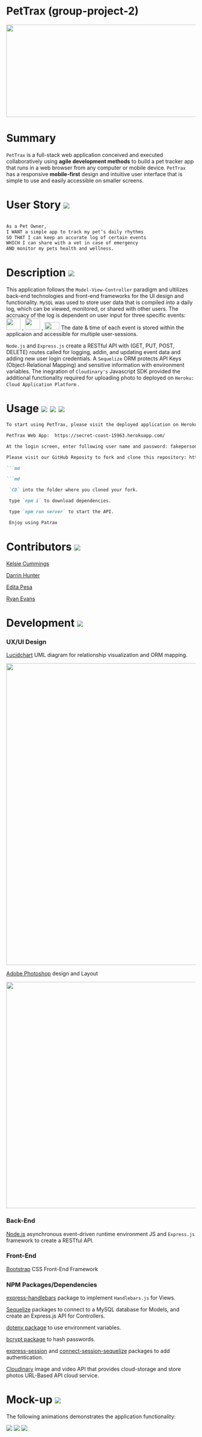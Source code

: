 # PetTrax (group-project-2)


<img src="assets/pettraxlogo.png" width="650" height="245">
     


# Summary  

`PetTrax` is a full-stack web application conceived and executed collaboratively using <b>agile development methods</b> to build a pet tracker app that runs in a web browser from any computer or mobile device. `PetTrax` has a responsive <b>mobile-first</b> design and intuitive user interface that is simple to use and easily accessible on smaller screens.


# User Story  <img src="assets/icons8-man_with_dog.png">

```md  

As a Pet Owner,
I WANT a simple app to track my pet’s daily rhythms
SO THAT I can keep an accurate log of certain events 
WHICH I can share with a vet in case of emergency 
AND monitor my pets health and wellness. 

```

# Description <img src="assets/icons8-dog_tag.png">

This application follows the `Model-View-Controller` paradigm and ultilizes back-end technologies and front-end frameworks for the UI design and functionality. `MySQL` was used to store user data that is compiled into a daily log, which can be viewed, monitored, or shared with other users. The accruacy of the log is dependent on user input for three specific events:  <img src="public/img/icons/Pee-icon.png" width="38" height="30"> , <img src="public/img/icons/Poo-icon.png" width="40" height="30"> , <img src="public/img/icons/Food-icon.png" width="40" height="20"> The date & time of each event is stored within the applicaion and accessible for multiple user-sessions. 

`Node.js` and `Express.js` create a RESTful API with (GET, PUT, POST, DELETE) routes called for logging, addin, and updating event data and adding new user login credentials. A `Sequelize` ORM protects API Keys (Object-Relational Mapping) and sensitive information with environment variables. The inegration of `Cloudinary's` Javascript SDK provided the additional functionality required for uploading photo to deployed on `Heroku: Cloud Application Platform` . 
   
# Usage <img src="assets/icons8-working_with_a_laptop.png"> <img src="assets/icons8-empty_dog_bowl.png"> <img src="assets/icons8-poodle.png">

```md
To start using PetTrax, please visit the deployed application on Heroku from a computer or mobile device:

PetTrax Web App:  https://secret-coast-15963.herokuapp.com/ 

At the login screen, enter following user name and password: fakeperson@gmail.com, password: 12345678

Please visit our GitHub Reposity to fork and clone this repository: https://github.com/kelsie-c/pettrax

```md

```md

 `CD` into the folder where you cloned your fork.

 type `npm i` to download dependencies.

 type `npm run server` to start the API.

 Enjoy using Patrax

 ```


# Contributors <img src="assets/icons8-dog_paw_print.png">

[Kelsie Cummings](https://github.com/kelsie-c)

[Darrin Hunter](https://github.com/dishdesigner)

[Edita Pesa](https://github.com/editapesa)

[Ryan Evans](https://github.com/rdevans87)


# Development <img src="assets/icons8-dog_collar.png">

### UX/UI Design 

[Lucidchart](https://www.lucidchart.com/pages/) UML diagram for relationship visualization and ORM mapping.

<img src="assets/15-PetTrax-Wireframes-v01.png" width="800" >

[Adobe Photoshop](https://www.adobe.com/) design and Layout

<img src="assets/umlGraph.png" width="600">

### Back-End

[Node.js](https://nodejs.org/en/) asynchronous event-driven runtime environment JS and `Express.js` framework to create a RESTful API.
  
### Front-End

[Bootstrap](https://getbootstrap.com/) CSS Front-End Framework 

### NPM Packages/Dependencies 

[express-handlebars](https://www.npmjs.com/package/express-handlebars) package to implement `Handlebars.js` for Views.

[Sequelize](https://www.npmjs.com/package/sequelize) packages to connect to a MySQL database for Models, and create an Express.js API for Controllers.

[dotenv package](https://www.npmjs.com/package/dotenv) to use environment variables.

[bcrypt package](https://www.npmjs.com/package/bcrypt) to hash passwords.

[express-session](https://www.npmjs.com/package/express-session) and [connect-session-sequelize](https://www.npmjs.com/package/connect-session-sequelize) packages to add authentication.

[Cloudinary](https://cloudinary.com/) image and video API that provides cloud-storage and store photos URL-Based API cloud service.

# Mock-up   <img src="assets/icons8-dog_pooping.png">

The following animations demonstrates the application functionality: 

<img src="assets/login.png">

<img src="assets/dashboard.png">

<img src="assets/pet.png">










